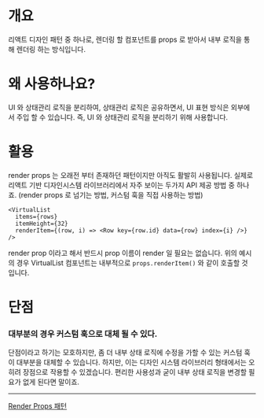 # 개요

 리액트 디자인 패턴 중 하나로, 렌더링 할 컴포넌트를 props 로 받아서 내부 로직을 통해 렌더링 하는 방식입니다.

# 왜 사용하나요?

 UI 와 상태관리 로직을 분리하여, 상태관리 로직은 공유하면서, UI 표현 방식은 외부에서 주입 할 수 있습니다. 즉, UI 와 상태관리 로직을 분리하기 위해 사용합니다.

# 활용

 render props 는 오래전 부터 존재하던 패턴이지만 아직도 활발히 사용됩니다. 실제로 리액트 기반 디자인시스템 라이브러리에서 자주 보이는 두가지 API 제공 방법 중 하나죠. (render props 로 넘기는 방법, 커스텀 훅을 직접 사용하는 방법)

```tsx
<VirtualList
  items={rows}
  itemHeight={32}
  renderItem={(row, i) => <Row key={row.id} data={row} index={i} />}
/>
```

render prop 이라고 해서 반드시 prop 이름이 render 일 필요는 없습니다. 위의 예시의 경우 VirtualList 컴포넌트는 내부적으로 `props.renderItem()` 와 같이 호출할 것 입니다.

# 단점

### 대부분의 경우 커스텀 훅으로 대체 될 수 있다.

 단점이라고 하기는 모호하지만, 좀 더 내부 상태 로직에 수정을 가할 수 있는 커스텀 훅이 대부분을 대체할 수 있습니다. 하지만, 이는 디자인 시스템 라이브러리 형태에서는 오히려 장점으로 작용할 수 있겠습니다. 편리한 사용성과 굳이 내부 상태 로직을 변경할 필요가 없게 된다면 말이죠.

---

[Render Props 패턴](https://patterns-dev-kr.github.io/design-patterns/render-props-pattern/)
